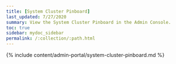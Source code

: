 ```yaml
---
title: [System Cluster Pinboard]
last_updated: 7/27/2020
summary: View the System Cluster Pinboard in the Admin Console.
toc: true
sidebar: mydoc_sidebar
permalink: /:collection/:path.html
---
```


{% include content/admin-portal/system-cluster-pinboard.md %}
